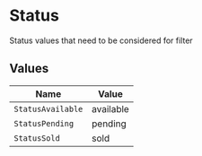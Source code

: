 # Status

Status values that need to be considered for filter


## Values

| Name              | Value             |
| ----------------- | ----------------- |
| `StatusAvailable` | available         |
| `StatusPending`   | pending           |
| `StatusSold`      | sold              |